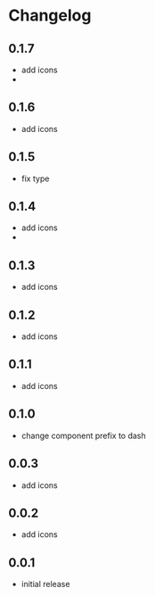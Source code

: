 # Changelog

## 0.1.7
- add icons
-
## 0.1.6
- add icons

## 0.1.5
- fix type

## 0.1.4
- add icons
-
## 0.1.3
- add icons

## 0.1.2
- add icons

## 0.1.1
- add icons

## 0.1.0
- change component prefix to dash

## 0.0.3
- add icons

## 0.0.2
- add icons

## 0.0.1
- initial release
